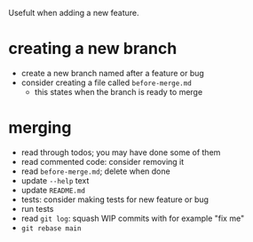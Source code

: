 Usefult when adding a new feature.

# creating a new branch
- create a new branch named after a feature or bug
- consider creating a file called `before-merge.md`
  - this states when the branch is ready to merge

# merging
- read through todos; you may have done some of them
- read commented code: consider removing it
- read `before-merge.md`; delete when done
- update `--help` text
- update `README.md`
- tests: consider making tests for new feature or bug
- run tests
- read `git log`: squash WIP commits with for example "fix me"
- `git rebase main`
